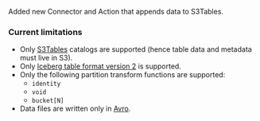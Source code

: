 Added new Connector and Action that appends data to S3Tables.

### Current limitations

- Only [S3Tables](https://docs.aws.amazon.com/AmazonS3/latest/userguide/s3-tables.html) catalogs are supported (hence table data and metadata must live in S3).
- Only [Iceberg table format version 2](https://iceberg.apache.org/spec/#version-2-row-level-deletes) is supported.
- Only the following partition transform functions are supported:
  - `identity`
  - `void`
  - `bucket[N]`
- Data files are written only in [Avro](https://avro.apache.org/docs/1.12.0/specification/).
